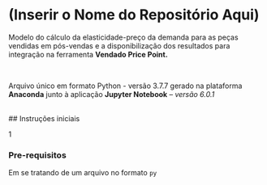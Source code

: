 # (Inserir o Nome do Repositório Aqui)

<p>Modelo do cálculo da elasticidade-preço da demanda para as peças vendidas em pós-vendas e a disponibilização dos resultados para integração na ferramenta <b>Vendado Price Point.</b></p>
<br> 
<p>Arquivo único em formato Python - </i>versão 3.7.7</i> gerado na plataforma <b>Anaconda</b> junto à aplicação <b>Jupyter Notebook</b> – <i>versão 6.0.1</i></p>
<br>
## Instruções iniciais

1    


### Pre-requisitos

Em se tratando de um arquivo no formato <code>py</code>

